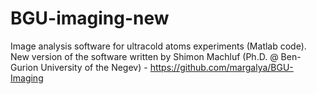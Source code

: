 # BGU-imaging-new
Image analysis software for ultracold atoms experiments (Matlab code).
New version of the software written by Shimon Machluf (Ph.D. @ Ben-Gurion University of the Negev) - https://github.com/margalya/BGU-Imaging
